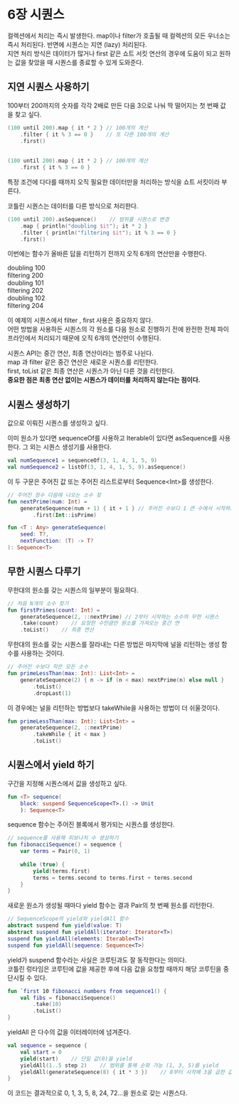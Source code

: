 # 6장 시퀀스

컬렉션에서 처리는 즉시 발생한다. map이나 filter가 호출될 때 컬렉션의 모든 우너소는 즉시 처리된다. 반면에 시퀀스는 지연 \(lazy\) 처리된다.  
지연 처리 방식은 데이터가 많거나 first 같은 쇼트 서킷 연산의 경우에 도움이 되고 원하는 값을 찾았을 때 시퀀스를 종료할 수 있게 도와준다.

## 지연 시퀀스 사용하기

100부터 200까지의 숫자를 각각 2배로 만든 다음 3으로 나눠 딱 떨어지는 첫 번째 값을 찾고 싶다.

```kotlin
(100 until 200).map { it * 2 } // 100개의 계산
    .filter { it % 3 == 0 }    // 또 다른 100개의 계산
    .first()
    
    
(100 until 200).map { it * 2 } // 100개의 계산
    .first { it % 3 == 0 }
```

특정 조건에 다다를 때까지 오직 필요한 데이터만을 처리하는 방식을 쇼트 서킷이라 부른다.

코틀린 시퀀스는 데이터를 다른 방식으로 처리한다.

```kotlin
(100 until 200).asSequence()    // 범위를 시퀀스로 변경
    .map { println("doubling $it"); it * 2 }
    .filter { println("filtering $it"); it % 3 == 0 }
    .first()
```

이번에는 함수가 올바른 답을 리턴하기 전까지 오직 6개의 연산만을 수행한다.

doubling 100  
filtering 200  
doubling 101  
filtering 202  
doubling 102  
filtering 204

이 예제의 시퀀스에서 filter , first 사용은 중요하지 않다.  
어떤 방법을 사용하든 시퀀스의 각 원소를 다음 원소로 진행하기 전에 완전한 전체 파이프라인에서 처리되기 때문에 오직 6개의 연산만이 수행된다.

시퀀스 API는 중간 연산, 최종 연산이라는 범주로 나뉜다.  
map 과 filter 같은 중간 연산은 새로운 시퀀스를 리턴한다.  
first, toList 같은 최종 연산은 시퀀스가 아닌 다른 것을 리턴한다.  
**중요한 점은 최종 연산 없이는 시퀀스가 데이터를 처리하지 않는다는 점이다.**

## **시퀀스 생성하기**

값으로 이뤄진 시퀀스를 생성하고 싶다.

이미 원소가 있다면 sequenceOf를 사용하고 Iterable이 있다면 asSequence를 사용한다. 그 외는 시퀀스 생성기를 사용한다.

```kotlin
val numSequence1 = sequenceOf(3, 1, 4, 1, 5, 9)
val numSequence2 = listOf(3, 1, 4, 1, 5, 9).asSequence()
```

이 두 구문은 주어진 값 또는 주어진 리스트로부터 Sequence&lt;Int&gt;를 생성한다.

```kotlin
// 주어진 정수 다음에 나오는 소수 찾
fun nextPrime(num: Int) =
    generateSequence(num + 1) { it + 1 } // 주어진 수보다 1 큰 수에서 시작하고 1증가 반복
        .first(Int::isPrime)
```

```kotlin
fun <T : Any> generateSequence(
    seed: T?,
    nextFunction: (T) -> T?
): Sequence<T>
```

## 무한 시퀀스 다루기

무한대의 원소를 갖는 시퀀스의 일부분이 필요하다.

```kotlin
// 처음 N개의 소수 찾기
fun firstPrimes(count: Int) =
    generateSequence(2, ::nextPrime) // 2부터 시작하는 소수의 무한 시퀀스
    .take(count)    // 요청한 수만큼만 원소를 가져오는 중간 연
    .toList()    // 최종 연산
```

무한대의 원소를 갖는 시퀀스를 잘라내는 다른 방법은 마지막에 널을 리턴하는 생성 함수를 사용하는 것이다.

```kotlin
// 주어진 수보다 작은 모든 소수
fun primeLessThan(max: Int): List<Int> =
    generateSequence(2) { n -> if (n < max) nextPrime(n) else null }
        .toList()
        .dropLast(1)
```

이 경우에는 널을 리턴하는 방법보다 takeWhile을 사용하는 방법이 더 쉬울것이다.

```kotlin
fun primeLessThan(max: Int): List<Int> =
    generateSequence(2, ::nextPrime)
        .takeWhile { it < max }
        .toList()
```

## 시퀀스에서 yield 하기

구간을 지정해 시퀀스에서 값을 생성하고 싶다.

```kotlin
fun <T> sequence(
    block: suspend SequenceScope<T>.() -> Unit
    ): Sequence<T>
```

sequence 함수는 주어진 블록에서 평가되는 시퀀스를 생성한다.

```kotlin
// sequence를 사용해 피보나치 수 생성하기
fun fibonacciSequence() = sequence {
    var terms = Pair(0, 1)
    
    while (true) {
        yield(terms.first)
        terms = terms.second to terms.first + terms.second
    }
}
```

새로운 원소가 생성될 때마다 yield 함수는 결과 Pair의 첫 번째 원소를 리턴한다.

```kotlin
// SequenceScope의 yield와 yieldAll 함수
abstract suspend fun yield(value: T)
abstract suspend fun yieldAll(iterator: Iterator<T>)
suspend fun yieldAll(elements: Iterable<T>)
suspend fun yieldAll(sequence: Sequence<T>)
```

yield가 suspend 함수라는 사실은 코루틴과도 잘 동작한다는 의미다.  
코틀린 렁타임은 코루틴에 값을 제공한 후에 다음 값을 요청할 때까지 해당 코루틴을 중단시킬 수 있다.

```kotlin
fun `first 10 fibonacci numbers from sequence1() {
    val fibs = fibonacciSequence()
        .take(10)
        .toList()
}
```

yieldAll 은 다수의 값을 이터레이터에 넘겨준다.

```kotlin
val sequence = sequence {
    val start = 0
    yield(start)    // 단일 값(0)을 yield
    yieldAll(1..5 step 2)    // 범위를 통해 순회 가능 (1, 3, 5)를 yield
    yieldAll(generateSequence(8) { it * 3 })    // 8부터 시작해 3을 곱한 값을 원소로 갖는 무한 시퀀스를 yield
}
```

이 코드는 결과적으로 0, 1, 3, 5, 8, 24, 72...을 원소로 갖는 시퀀스다.

